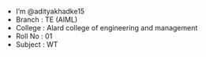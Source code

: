 - I’m @adityakhadke15
- Branch : TE (AIML)
- College : Alard college of engineering and management
- Roll No : 01
- Subject : WT



